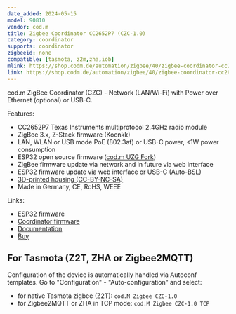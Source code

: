 ```yaml
---
date_added: 2024-05-15
model: 90810
vendor: cod.m
title: Zigbee Coordinator CC2652P7 (CZC-1.0)
category: coordinator
supports: coordinator
zigbeeid: none
compatible: [tasmota, z2m,zha,iob]
mlink: https://shop.codm.de/automation/zigbee/40/zigbee-coordinator-cc2652p7-PoE
link: https://shop.codm.de/automation/zigbee/40/zigbee-coordinator-cc2652p7-PoE
---
```


cod.m ZigBee Coordinator (CZC) - Network (LAN/Wi-Fi) with Power over Ethernet (optional) or USB-C.

Features:
* CC2652P7 Texas Instruments multiprotocol 2.4GHz radio module
* ZigBee 3.x, Z-Stack firmware (Koenkk)
* LAN, WLAN or USB mode PoE (802.3af) or USB-C power, <1W power consumption
* ESP32 open source firmware ([cod.m UZG Fork](https://github.com/codm/czc-firmware/releases))
* ZigBee firmware update via network and in future via web interface
* ESP32 firmware update via web interface or USB-C (Auto-BSL)
* [3D-printed housing (CC-BY-NC-SA)](https://www.printables.com/de/model/857864-codm-zigbee-coordinator-cases-czc-10)
* Made in Germany, CE, RoHS, WEEE

Links:
* [ESP32 firmware](https://github.com/codm/czc-firmware/releases)
* [Coordinator firmware](https://github.com/Koenkk/Z-Stack-firmware/tree/master/coordinator/Z-Stack_3.x.0/bin)
* [Documentation](https://docs.codm.de/en/zigbee/coordinator/)
* [Buy](https://shop.codm.de/en/automation/zigbee/40/zigbee-coordinator-cc2652p7-PoE)

## For Tasmota (Z2T, ZHA or Zigbee2MQTT)

Configuration of the device is automatically handled via Autoconf templates. Go to "Configuration" - "Auto-configuration" and select:

- for native Tasmota zigbee (Z2T): `cod.M Zigbee CZC-1.0`
- for Zigbee2MQTT or ZHA in TCP mode: `cod.M Zigbee CZC-1.0 TCP`
